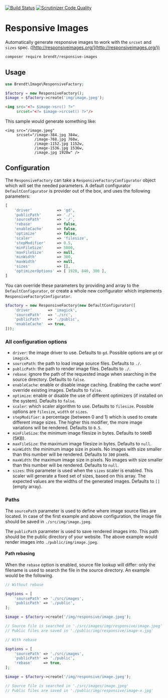 [![Build Status](https://scrutinizer-ci.com/g/brendt/responsive-images/badges/build.png?b=master)](https://scrutinizer-ci.com/g/brendt/responsive-images/build-status/master) [![Scrutinizer Code Quality](https://scrutinizer-ci.com/g/brendt/responsive-images/badges/quality-score.png?b=master)](https://scrutinizer-ci.com/g/brendt/responsive-images/?branch=master)

# Responsive Images

Automatically generate responsive images to work with the `srcset` and `sizes` spec. ([http://responsiveimages.org/](http://responsiveimages.org/))

```sh
composer require brendt/responsive-images
```

## Usage

```php
use Brendt\Image\ResponsiveFactory;

$factory = new ResponsiveFactory();
$image = $factory->create('img/image.jpeg');
```

```html
<img src="<?= $image->src() ?>" 
     srcset="<?= $image->srcset() ?>"/>
```

This sample would generate something like:

```hmtl
<img src="/image.jpeg" 
     srcset="/image-384.jpg 384w,
             /image-768.jpg 768w,
             /image-1152.jpg 1152w,
             /image-1536.jpg 1536w,
             /image.jpg 1920w" />
```

## Configuration

The `ResponsiveFactory` can take a `ResponsiveFactoryConfigurator` object which will set the needed parameters. 
A default configurator `DefaultConfigurator` is provider out of the box, and uses the following parameters:
 
```php
[
    'driver'           => 'gd',
    'publicPath'       => './',
    'sourcePath'       => './',
    'rebase'           => false,
    'enableCache'      => false,
    'optimize'         => false,
    'scaler'           => 'filesize',
    'stepModifier'     => 0.5,
    'minFileSize'      => 5000,
    'maxFileSize'      => null,
    'minWidth'         => 300,
    'maxWidth'         => null,
    'sizes'            => [],
    'optimizerOptions' => [ 1920, 840, 300 ],
]
```

You can override these parameters by providing and array to the `DefaultConfigurator`, 
or create a whole new configurator which implements `ResponsiveFactoryConfigurator`.

```php
$factory = new ResponsiveFactory(new DefaultConfigurator([
    'driver'       => 'imagick',
    'sourcePath'   => './src',
    'publicPath'   => './public',
    'enableCache'  => true,
]));
```

### All configuration options

- `driver`: the image driver to use. Defaults to `gd`. Possible options are `gd` or `imagick`.
- `sourcePath`: the path to load image source files. Defaults to `./`.
- `publicPath`: the path to render image files. Defaults to `./`.
- `rebase`: ignore the path of the requested image when searching in the source directory. Defaults to `false`.
- `enableCache`: enable or disable image caching. Enabling the cache wont' override existing images. Defaults to `false`.
- `optimize`: enable or disable the use of different optimizers (if installed on the system). Defaults to `false`.
- `scaler`: which scaler algorithm to use. Defaults to `filesize`. Possible options are `filesize`, `width` or `sizes`.
- `stepModifier`: a percentage (between 0 and 1) which is used to create different image sizes. The higher this modifier, the more image variations will be rendered. Defaults to `0.5`.
- `minFileSize`: the minimum image filesize in bytes. Defaults to `5000`B (5KB).
- `maxFileSize`: the maximum image filesize in bytes. Defaults to `null`.
- `minWidth`: the minimum image size in pixels. No images with size smaller than this number will be rendered. Defaults to `300` pixels.
- `maxWidth`: the maximum image size in pixels. No images with size smaller than this number will be rendered. Defaults to `null`.
- `sizes`: this parameter is used when the `sizes` scaler is enabled. This scaler will generate a fixed set of sizes, based on this array. 
 The expected values are the widths of the generated images. Defaults to `[]` (empty array). 

### Paths

The `sourcePath` parameter is used to define where image source files are located. 
In case of the first example and above configuration, the image file should be saved in `./src/img/image.jpeg`.

The `publicPath` parameter is used to save rendered images into. This path should be the public directory of your website.
The above example would render images into `./public/img/image.jpeg`. 

#### Path rebasing

When the `rebase` option is enabled, source file lookup will differ: only the filename is used to search the file in the 
 source directory. An example would be the following.
 
```php
// Without rebase

$options = [
    'sourcePath' => './src/images',
    'publicPath' => './public',
];

$image = $factory->create('/img/responsive/image.jpeg');

// Source file is searched in './src/images/img/responsive/image.jpeg' 
// Public files are saved in './public/img/responsive/image-x.jpg'
``` 

```php
// With rebase

$options = [
    'sourcePath' => './src/images',
    'publicPath' => './public',
    'rebase'     => true,
];

$image = $factory->create('/img/responsive/image.jpeg');

// Source file is searched in './src/images/image.jpeg'  
// Public files are saved in './public/img/responsive/image-x.jpg'
```
